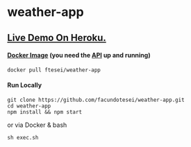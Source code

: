 # weather-app
## **[Live Demo On Heroku.](https://challenge-weather-app.herokuapp.com/)** 
#### **[Docker Image](https://hub.docker.com/r/ftesei/weather-app/)** (you need the [API](https://github.com/facundotesei/weather-api) up and running)

```
docker pull ftesei/weather-app
```
#### **Run Locally**
```
git clone https://github.com/facundotesei/weather-app.git
cd weather-app
npm install && npm start
```
or via Docker & bash 
```
sh exec.sh
```
